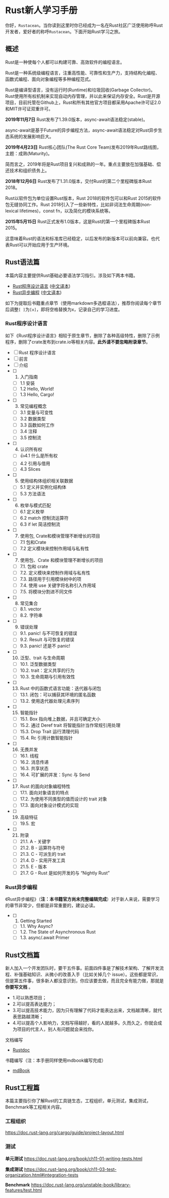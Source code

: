 # Rust新人学习手册

你好，`Rustacean`。当你读到这里时你已经成为一名在Rust社区广泛使用称呼Rust开发者，爱好者的称呼`Rustacean`。下面开始Rust学习之旅。

## 概述

Rust是一种使每个人都可以构建可靠、高效软件的编程语言。

Rust是一种系统级编程语言，注重高性能、可靠性和生产力，支持结构化编程、函数式编程、面向对象编程等多种编程范式。

Rust是编译型语言，没有运行时(Runtime)和垃圾回收(Garbage Collector)。Rust使用所有权机制来实现自动内存管理，并以此来保证内存安全。Rust是开源项目，目前托管在Github上，Rust和所有其他官方项目都采用Apache许可证2.0和MIT许可证双重许可。

**2019年11月7日**
Rust发布了1.39.0版本，async-await语法稳定(stable)。

async-await是基于Future的异步编程方法，async-await语法稳定对Rust异步生态系统的发展影响巨大。

**2019年4月23日**
Rust核心团队(The Rust Core Team)发布2019年Rust路线图，主题：成熟(Maturity)。

简而言之，2019年将是Rust项目复兴和成熟的一年。重点主要放在加强基础、偿还技术和组织债务上。

**2018年12月6日**
Rust发布了1.31.0版本，交付Rust的第二个里程碑版本Rust 2018。

Rust以软件包为单位设置Rust版本，Rust 2018的软件包可以和Rust 2015的软件包无缝协同工作。Rust 2018引入了一些新特性，比如非词法生命周期(non-lexical lifetimes)，const fn，以及简化的模块系统等。

**2015年5月15日**
Rust正式发布1.0版本，这是Rust的第一个里程碑版本Rust 2015。

这意味着Rust的语法和标准库已经稳定，以后发布的新版本可以前向兼容。也代表Rust可以开始应用于生产环境。

## Rust语法篇

本篇内容主要提供Rust基础必要语法学习指引。涉及如下两本书籍。

- [Rust程序设计语言](https://doc.rust-lang.org/book/) ([中文译本](https://kaisery.github.io/trpl-zh-cn/))
- [Rust异步编程](https://rust-lang.github.io/async-book/index.html) ([中文译本](https://github.com/chinanf-boy/async-book-zh))

如下为提取后书籍重点章节（使用markdown多选框语法），推荐你阅读每个章节后调整`[ ]`为`[x]`，即将空格替换为x，记录自己的学习进度。

### Rust程序设计语言

如下《Rust程序设计语言》相较于原生章节，删除了各种高级特性，删除了示例程序，删除了crate发布到crate.io等相关内容。**此外请不要忽略附录章节**。

- [ ] Rust 程序设计语言
- [ ] 前言
- [ ] 介绍
- [ ] 1. 入门指南
  - [ ] 1.1 安装
  - [ ] 1.2 Hello, World!
  - [ ] 1.3 Hello, Cargo!
- [ ] 3. 常见编程概念
  - [ ] 3.1 变量与可变性
  - [ ] 3.2 数据类型
  - [ ] 3.3 函数如何工作
  - [ ] 3.4 注释
  - [ ] 3.5 控制流
- [ ] 4. 认识所有权
  - [ ] 👍4.1 什么是所有权
  - [ ] 4.2 引用与借用
  - [ ] 4.3 Slices
- [ ] 5. 使用结构体组织相关联数据
  - [ ] 5.1 定义并实例化结构体
  - [ ] 5.3 方法语法
- [ ] 6. 枚举与模式匹配
  - [ ] 6.1 定义枚举
  - [ ] 6.2 match 控制流运算符
  - [ ] 6.3 if let 简洁控制流
- [ ] 7. 使用包, Crate和模块管理不断增长的项目
  - [ ] 7.1 包和Crate
  - [ ] 7.2 定义模块来控制作用域与私有性
- [ ] 7. 使用包、Crate 和模块管理不断增长的项目
  - [ ] 7.1. 包和 crate
  - [ ] 7.2. 定义模块来控制作用域与私有性
  - [ ] 7.3. 路径用于引用模块树中的项
  - [ ] 7.4. 使用 use 关键字将名称引入作用域
  - [ ] 7.5. 将模块分割进不同文件
- [ ] 8. 常见集合
  - [ ] 8.1. vector
  - [ ] 8.2. 字符串
- [ ] 9. 错误处理
  - [ ] 9.1. panic! 与不可恢复的错误
  - [ ] 9.2. Result 与可恢复的错误
  - [ ] 9.3. panic! 还是不 panic!
- [ ] 10. 泛型、trait 与生命周期
  - [ ] 10.1. 泛型数据类型
  - [ ] 10.2. trait：定义共享的行为
  - [ ] 10.3. 生命周期与引用有效性
- [ ] 13. Rust 中的函数式语言功能：迭代器与闭包
  - [ ] 13.1. 闭包：可以捕获其环境的匿名函数
  - [ ] 13.2. 使用迭代器处理元素序列
- [ ] 15. 智能指针
  - [ ] 15.1. Box 指向堆上数据，并且可确定大小
  - [ ] 15.2. 通过 Deref trait 将智能指针当作常规引用处理
  - [ ] 15.3. Drop Trait 运行清理代码
  - [ ] 15.4. Rc 引用计数智能指针
- [ ] 16. 无畏并发
  - [ ] 16.1. 线程
  - [ ] 16.2. 消息传递
  - [ ] 16.3. 共享状态
  - [ ] 16.4. 可扩展的并发：Sync 与 Send
- [ ] 17. Rust 的面向对象编程特性
  - [ ] 17.1. 面向对象语言的特点
  - [ ] 17.2. 为使用不同类型的值而设计的 trait 对象
  - [ ] 17.3. 面向对象设计模式的实现
- [ ] 19. 高级特征
  - [ ] 19.5. 宏
- [ ] 21. 附录
  - [ ] 21.1. A - 关键字
  - [ ] 21.2. B - 运算符与符号
  - [ ] 21.3. C - 可派生的 trait
  - [ ] 21.4. D - 实用开发工具
  - [ ] 21.5. E - 版本
  - [ ] 21.7. G - Rust 是如何开发的与 “Nightly Rust”

### Rust异步编程

《Rust异步编程》（__注：本书籍官方尚未完整编辑完成__）对于新人来说，需要学习的章节非常少，但都是非常重要的，建议必读。

- [ ] 1. Getting Started
  - [ ] 1.1. Why Async?
  - [ ] 1.2. The State of Asynchronous Rust
  - [ ] 1.3. async/.await Primer

## Rust文档篇

新人加入一个开发团队时，要干五件事。前面四件事是了解技术架构、了解开发流程、补强基础知识、从微小的改善入手（比如关掉几个 issue）。这些都是常识，但是第五件事，很多新人都没意识到，你应该要去做，而且完全有能力做，那就是 **你要写文档** 。

- 1.可以熟悉项目；
- 2.可以提高表达能力；
- 3.可以提高技术能力，因为只有理解了代码才能表达出来，文档越清晰，就代表思路越清晰；
- 4.可以提高个人影响力，文档写得越好，看的人就越多。久而久之，你就会成为项目的代言人，别人有问题就会来找你。

文档编写

- [Rustdoc](https://doc.rust-lang.org/rustdoc/index.html)

书籍编写（注：本手册同样使用mdbook编写完成）

- [mdBook](http://rust-lang.github.io/mdBook/index.html)

## Rust工程篇

本篇主要指引你了解Rust的工具链生态，工程组织，单元测试，集成测试，Benchmark等工程相关内容。

### 工程组织

<https://doc.rust-lang.org/cargo/guide/project-layout.html>

### 测试

**单元测试** <https://doc.rust-lang.org/book/ch11-01-writing-tests.html>

**集成测试** <https://doc.rust-lang.org/book/ch11-03-test-organization.html#integration-tests>

**Benchmark** <https://doc.rust-lang.org/unstable-book/library-features/test.html>
